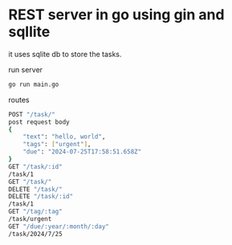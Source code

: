 # REST server in go using gin and sqllite

it uses sqlite db to store the tasks.

run server

```bash
go run main.go
```

routes

```bash
POST "/task/" 
post request body
{
    "text": "hello, world",
    "tags": ["urgent"],
    "due": "2024-07-25T17:58:51.658Z"
}
GET "/task/:id"
/task/1
GET "/task/"
DELETE "/task/"
DELETE "/task/:id"
/task/1
GET "/tag/:tag"
/task/urgent
GET "/due/:year/:month/:day"
/task/2024/7/25
```

